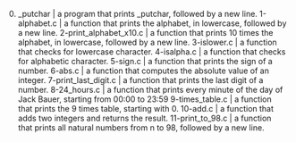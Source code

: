 0. _putchar | a program that prints _putchar, followed by a new line.
1-alphabet.c | a function that prints the alphabet, in lowercase, followed by a new line.
2-print_alphabet_x10.c | a function that prints 10 times the alphabet, in lowercase, followed by a new line.
3-islower.c | a function that checks for lowercase character.
4-isalpha.c | a function that checks for alphabetic character.
5-sign.c | a function that prints the sign of a number.
6-abs.c | a function that computes the absolute value of an integer.
7-print_last_digit.c | a function that prints the last digit of a number. 
8-24_hours.c | a function that prints every minute of the day of Jack Bauer, starting from 00:00 to 23:59 
9-times_table.c | a function that prints the 9 times table, starting with 0.
10-add.c | a function that adds two integers and returns the result.
11-print_to_98.c | a function that prints all natural numbers from n to 98, followed by a new line.
